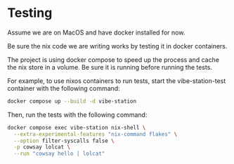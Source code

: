 # Testing

Assume we are on MacOS and have docker installed for now.

Be sure the nix code we are writing works by testing it in docker containers.

The project is using docker compose to speed up the process and cache the nix store
in a volume. Be sure it is running before running the tests.

For example, to use nixos containers to run tests, start the vibe-station-test container
with the following command:

```bash
docker compose up --build -d vibe-station
```

Then, run the tests with the following command:

```bash
docker compose exec vibe-station nix-shell \
  --extra-experimental-features "nix-command flakes" \
  --option filter-syscalls false \
  -p cowsay lolcat \
  --run "cowsay hello | lolcat"
```

